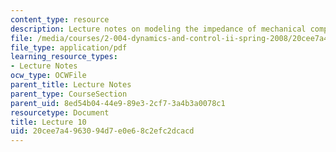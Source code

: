 ```yaml
---
content_type: resource
description: Lecture notes on modeling the impedance of mechanical components.
file: /media/courses/2-004-dynamics-and-control-ii-spring-2008/20cee7a4963094d7e0e68c2efc2dcacd_lecture_10.pdf
file_type: application/pdf
learning_resource_types:
- Lecture Notes
ocw_type: OCWFile
parent_title: Lecture Notes
parent_type: CourseSection
parent_uid: 8ed54b04-44e9-89e3-2cf7-3a4b3a0078c1
resourcetype: Document
title: Lecture 10
uid: 20cee7a4-9630-94d7-e0e6-8c2efc2dcacd
---
```

